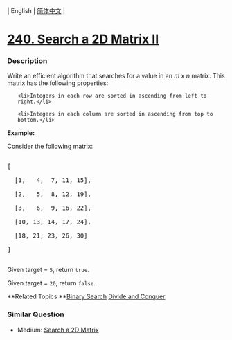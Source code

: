 | English | [简体中文](README.md) |

# [240. Search a 2D Matrix II](https://leetcode-cn.com/problems/search-a-2d-matrix-ii)
 ### Description
<p>Write an efficient algorithm that searches for a value in an <i>m</i> x <i>n</i> matrix. This matrix has the following properties:</p>

<ul>
	<li>Integers in each row are sorted in ascending from left to right.</li>
	<li>Integers in each column are sorted in ascending from top to bottom.</li>
</ul>

<p><strong>Example:</strong></p>

<p>Consider the following matrix:</p>

<pre>
[
  [1,   4,  7, 11, 15],
  [2,   5,  8, 12, 19],
  [3,   6,  9, 16, 22],
  [10, 13, 14, 17, 24],
  [18, 21, 23, 26, 30]
]
</pre>

<p>Given&nbsp;target&nbsp;=&nbsp;<code>5</code>, return&nbsp;<code>true</code>.</p>

<p>Given&nbsp;target&nbsp;=&nbsp;<code>20</code>, return&nbsp;<code>false</code>.</p>

**Related Topics	**[Binary Search](https://leetcode-cn.com/tag/binary-search) [Divide and Conquer](https://leetcode-cn.com/tag/divide-and-conquer) 

### Similar Question
 - Medium:	[Search a 2D Matrix](https://leetcode-cn.com/problems/search-a-2d-matrix) 
